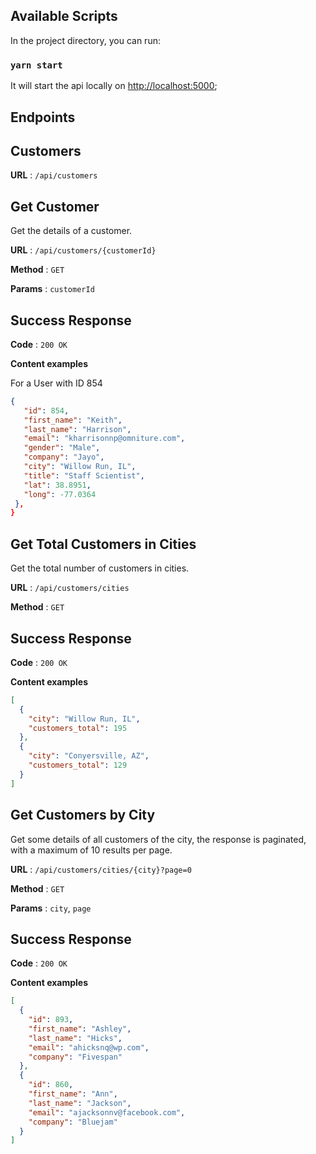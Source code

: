 ## Available Scripts

In the project directory, you can run:

### `yarn start`

It will start the api locally on [http://localhost:5000](http://localhost:5000);

## Endpoints

## Customers

**URL** : `/api/customers`

## Get Customer

Get the details of a customer.

**URL** : `/api/customers/{customerId}`

**Method** : `GET`

**Params** : `customerId`

## Success Response

**Code** : `200 OK`

**Content examples**

For a User with ID 854

```json
{
   "id": 854,
   "first_name": "Keith",
   "last_name": "Harrison",
   "email": "kharrisonnp@omniture.com",
   "gender": "Male",
   "company": "Jayo",
   "city": "Willow Run, IL",
   "title": "Staff Scientist",
   "lat": 38.8951,
   "long": -77.0364
 },
}
```

## Get Total Customers in Cities

Get the total number of customers in cities.

**URL** : `/api/customers/cities`

**Method** : `GET`

## Success Response

**Code** : `200 OK`

**Content examples**

```json
[
  {
    "city": "Willow Run, IL",
    "customers_total": 195
  },
  {
    "city": "Conyersville, AZ",
    "customers_total": 129
  }
]
```

## Get Customers by City

Get some details of all customers of the city, the response is paginated, with a maximum of 10 results per page.

**URL** : `/api/customers/cities/{city}?page=0`

**Method** : `GET`

**Params** : `city`, `page`

## Success Response

**Code** : `200 OK`

**Content examples**

```json
[
  {
    "id": 893,
    "first_name": "Ashley",
    "last_name": "Hicks",
    "email": "ahicksnq@wp.com",
    "company": "Fivespan"
  },
  {
    "id": 860,
    "first_name": "Ann",
    "last_name": "Jackson",
    "email": "ajacksonnv@facebook.com",
    "company": "Bluejam"
  }
]
```
